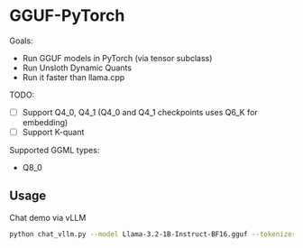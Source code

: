 # GGUF-PyTorch

Goals:
- Run GGUF models in PyTorch (via tensor subclass)
- Run Unsloth Dynamic Quants
- Run it faster than llama.cpp

TODO:
- [ ] Support Q4_0, Q4_1 (Q4_0 and Q4_1 checkpoints uses Q6_K for embedding)
- [ ] Support K-quant

Supported GGML types:
- Q8_0

## Usage

Chat demo via vLLM

```bash
python chat_vllm.py --model Llama-3.2-1B-Instruct-BF16.gguf --tokenizer meta-llama/Llama-3.2-1B-Instruct
```
